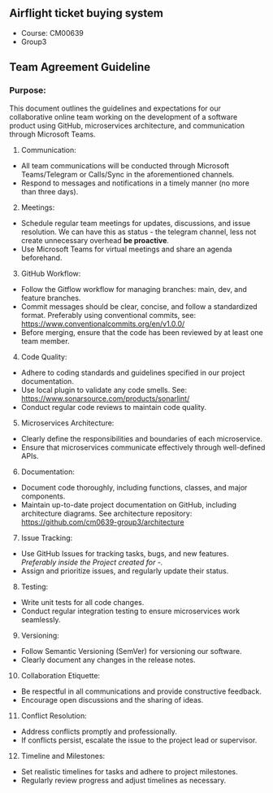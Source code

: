 ## Airflight ticket buying system
- Course: CM00639
- Group3

## Team Agreement Guideline

### Purpose:

This document outlines the guidelines and expectations for our collaborative online team working on the development of a software product using GitHub, microservices architecture, and communication through Microsoft Teams.
1. Communication:
- All team communications will be conducted through Microsoft Teams/Telegram or Calls/Sync in the aforementioned channels.
- Respond to messages and notifications in a timely manner (no more than three days).
2. Meetings:
- Schedule regular team meetings for updates, discussions, and issue resolution. We can have this as status - the telegram channel, less not create unnecessary overhead **be proactive**.
- Use Microsoft Teams for virtual meetings and share an agenda beforehand.
3. GitHub Workflow:
- Follow the Gitflow workflow for managing branches: main, dev, and feature branches.
- Commit messages should be clear, concise, and follow a standardized format. Preferably using conventional commits, see: https://www.conventionalcommits.org/en/v1.0.0/
- Before merging, ensure that the code has been reviewed by at least one team member.
4. Code Quality:
- Adhere to coding standards and guidelines specified in our project documentation.
- Use local plugin to validate any code smells. See: https://www.sonarsource.com/products/sonarlint/
- Conduct regular code reviews to maintain code quality.
5. Microservices Architecture:
- Clearly define the responsibilities and boundaries of each microservice.
- Ensure that microservices communicate effectively through well-defined APIs.
6. Documentation:
- Document code thoroughly, including functions, classes, and major components.
- Maintain up-to-date project documentation on GitHub, including architecture diagrams. See architecture repository: https://github.com/cm0639-group3/architecture 
7. Issue Tracking:
- Use GitHub Issues for tracking tasks, bugs, and new features. *Preferably inside the Project created for -.*
- Assign and prioritize issues, and regularly update their status.
8. Testing:
- Write unit tests for all code changes.
- Conduct regular integration testing to ensure microservices work seamlessly.
9. Versioning:
- Follow Semantic Versioning (SemVer) for versioning our software.
- Clearly document any changes in the release notes.
10. Collaboration Etiquette:
- Be respectful in all communications and provide constructive feedback.
- Encourage open discussions and the sharing of ideas.
11. Conflict Resolution:
- Address conflicts promptly and professionally.
- If conflicts persist, escalate the issue to the project lead or supervisor.
12. Timeline and Milestones:
- Set realistic timelines for tasks and adhere to project milestones.
- Regularly review progress and adjust timelines as necessary.

